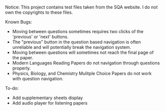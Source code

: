 Notice: This project contains test files taken from the SQA website. I do not own the copyrights to these files.

Known Bugs:
- Moving between questions sometimes requires two clicks of the 'previous' or 'next' buttons.
- The "previous" button in the question based navigation is often unreliable and will potentially break the navigation system.
- Moving between questions will sometimes not reach the final page of the paper.
- Modern Languages Reading Papers do not navigation through questions properly.
- Physics, Biology, and Chemistry Mulitple Choice Papers do not work with question navigation.

To-do:
- Add supplementary sheets display
- Add audio player for listening papers
